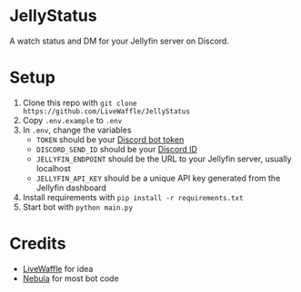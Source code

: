 # JellyStatus

A watch status and DM for your Jellyfin server on Discord.

# Setup

1. Clone this repo with `git clone https://github.com/LiveWaffle/JellyStatus`
2. Copy `.env.example` to `.env`
3. In `.env`, change the variables
    - `TOKEN` should be your [Discord bot token](https://discord.com/developers/applications)
    - `DISCORD_SEND_ID` should be your [Discord ID](https://bit.ly/discordid)
    - `JELLYFIN_ENDPOINT` should be the URL to your Jellyfin server, usually localhost
    - `JELLYFIN_API_KEY` should be a unique API key generated from the Jellyfin dashboard
4. Install requirements with `pip install -r requirements.txt`
5. Start bot with `python main.py`

# Credits

- [LiveWaffle](https://github.com/LiveWaffle) for idea
- [Nebula](https://github.com/itsnebulalol) for most bot code
